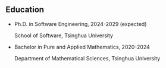 ## Education

<ul style="margin:0 0 5px;">
  <li><autocolor>Ph.D. in Software Engineering, 2024-2029 (expected)
  
School of Software, Tsinghua University</autocolor></li></ul>

<ul style="margin:0 0 5px;">
  <li><autocolor>Bachelor in Pure and Applied Mathematics, 2020-2024

  Department of Mathematical Sciences, Tsinghua University
  </autocolor></li></ul>
